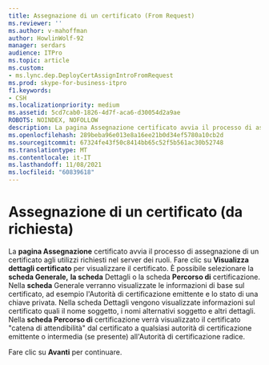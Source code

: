 ```yaml
---
title: Assegnazione di un certificato (From Request)
ms.reviewer: ''
ms.author: v-mahoffman
author: HowlinWolf-92
manager: serdars
audience: ITPro
ms.topic: article
ms.custom:
- ms.lync.dep.DeployCertAssignIntroFromRequest
ms.prod: skype-for-business-itpro
f1.keywords:
- CSH
ms.localizationpriority: medium
ms.assetid: 5cd7cab0-1826-4d7f-aca6-d30054d2a9ae
ROBOTS: NOINDEX, NOFOLLOW
description: La pagina Assegnazione certificato avvia il processo di assegnazione di un certificato agli utilizzi richiesti nel server dei ruoli. Fare clic su Visualizza dettagli certificato per visualizzare il certificato. È possibile selezionare la scheda Generale, la scheda Dettagli o la scheda Percorso di certificazione. Nella scheda Generale verranno visualizzate le informazioni di base sul certificato, ad esempio l'Autorità di certificazione emittente e lo stato di una chiave privata. Nella scheda Dettagli vengono visualizzate informazioni sul certificato quali il nome soggetto, i nomi alternativi soggetto e altri dettagli. Nella scheda Percorso di certificazione verrà visualizzato il certificato di attendibilità del certificato tramite qualsiasi autorità di certificazione emittente o intermedia (se presente) all'Autorità di certificazione radice.
ms.openlocfilehash: 289beba96e013e8a16ee21b0d34ef5780a10cb2d
ms.sourcegitcommit: 67324fe43f50c8414bb65c52f5b561ac30b52748
ms.translationtype: MT
ms.contentlocale: it-IT
ms.lasthandoff: 11/08/2021
ms.locfileid: "60839618"
---
```

# <a name="certificate-assignment-from-request"></a>Assegnazione di un certificato (da richiesta)
 
La **pagina Assegnazione** certificato avvia il processo di assegnazione di un certificato agli utilizzi richiesti nel server dei ruoli. Fare clic su **Visualizza dettagli certificato** per visualizzare il certificato. È possibile selezionare la **scheda Generale,** **la scheda** Dettagli o la scheda **Percorso di** certificazione. Nella **scheda** Generale verranno visualizzate le informazioni di base sul certificato, ad esempio l'Autorità di certificazione emittente e lo stato di una chiave privata. Nella scheda Dettagli vengono visualizzate informazioni sul certificato quali il nome soggetto, i nomi alternativi soggetto e altri dettagli. Nella **scheda Percorso di** certificazione verrà visualizzato il certificato "catena di attendibilità" dal certificato a qualsiasi autorità di certificazione emittente o intermedia (se presente) all'Autorità di certificazione radice.
  
Fare clic su **Avanti** per continuare.
  

